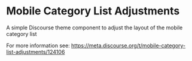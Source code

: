 # Mobile Category List Adjustments

A simple Discourse theme component to adjust the layout of the mobile category list

For more information see: https://meta.discourse.org/t/mobile-category-list-adjustments/124106